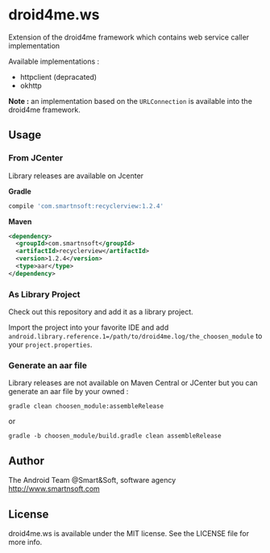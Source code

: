 # droid4me.ws
Extension of the droid4me framework which contains web service caller implementation

Available implementations :

* httpclient (depracated)
* okhttp

**Note :** an implementation based on the `URLConnection` is available into the droid4me framework.

## Usage

### From JCenter

Library releases are available on Jcenter

**Gradle**

```groovy
compile 'com.smartnsoft:recyclerview:1.2.4'
```

**Maven**

```xml
<dependency>
  <groupId>com.smartnsoft</groupId>
  <artifactId>recyclerview</artifactId>
  <version>1.2.4</version>
  <type>aar</type>
</dependency>
```

### As Library Project

Check out this repository and add it as a library project.

Import the project into your favorite IDE and add `android.library.reference.1=/path/to/droid4me.log/the_choosen_module` to your `project.properties`.

### Generate an aar file

Library releases are not available on Maven Central or JCenter but you can generate an aar file by your owned :

```console
gradle clean choosen_module:assembleRelease
```

or

```console
gradle -b choosen_module/build.gradle clean assembleRelease
```

## Author

The Android Team @Smart&Soft, software agency http://www.smartnsoft.com

## License

droid4me.ws is available under the MIT license. See the LICENSE file for more info.
